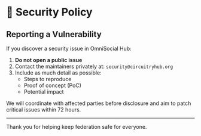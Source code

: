 # 🔐 Security Policy

## Reporting a Vulnerability

If you discover a security issue in OmniSocial Hub:

1. **Do not open a public issue**
2. Contact the maintainers privately at: `security@circuitryhub.org`
3. Include as much detail as possible:
   - Steps to reproduce
   - Proof of concept (PoC)
   - Potential impact

We will coordinate with affected parties before disclosure and aim to patch critical issues within 72 hours.

---

Thank you for helping keep federation safe for everyone.
